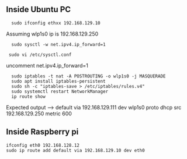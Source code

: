 
## Inside Ubuntu PC
```
  sudo ifconfig ethxx 192.168.129.10
```
Assuming wlp1s0 ip is 192.168.129.250
```
  sudo sysctl -w net.ipv4.ip_forward=1
```
```
 sudo vi /etc/sysctl.conf
```
uncomment net.ipv4.ip_forward=1
```
  sudo iptables -t nat -A POSTROUTING -o wlp1s0 -j MASQUERADE
  sudo apt install iptables-persistent
  sudo sh -c "iptables-save > /etc/iptables/rules.v4"  
  sudo systemctl restart NetworkManager
  ip route show
```
Expected output --> default via 192.168.129.111 dev wlp1s0 proto dhcp src 192.168.129.250 metric 600

## Inside Raspberry pi

```
ifconfig eth0 192.168.128.12
sudo ip route add default via 192.168.129.10 dev eth0
```


